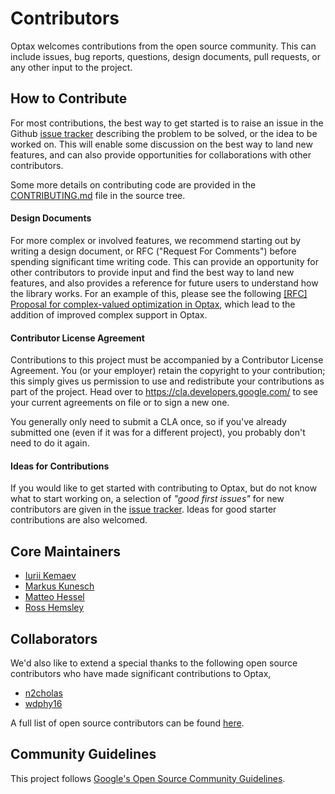 # Contributors

Optax welcomes contributions from the open source community. This can include
issues, bug reports, questions, design documents, pull requests, or any other
input to the project.

## How to Contribute

For most contributions, the best way to get started is to raise an issue in the
Github [issue tracker](https://github.com/deepmind/optax/issues) describing the
problem to be solved, or the idea to be worked on. This will enable some
discussion on the best way to land new features, and can also provide
opportunities for collaborations with other contributors.

Some more details on contributing code are provided in the
[CONTRIBUTING.md](https://github.com/deepmind/optax/blob/master/CONTRIBUTING.md)
file in the source tree.

#### Design Documents

For more complex or involved features, we recommend starting out by writing a
design document, or RFC ("Request For Comments") before spending significant
time writing code. This can provide an opportunity for other contributors to
provide input and find the best way to land new features, and also provides a
reference for future users to understand how the library works. For an example
of this, please see the following
[[RFC] Proposal for complex-valued optimization in Optax](https://gist.github.com/wdphy16/118aef6fb5f82c49790d7678cf87da29),
which lead to the addition of improved complex support in Optax.

#### Contributor License Agreement

Contributions to this project must be accompanied by a Contributor License
Agreement. You (or your employer) retain the copyright to your contribution;
this simply gives us permission to use and redistribute your contributions as
part of the project. Head over to <https://cla.developers.google.com/> to see
your current agreements on file or to sign a new one.

You generally only need to submit a CLA once, so if you've already submitted one
(even if it was for a different project), you probably don't need to do it
again.

#### Ideas for Contributions

If you would like to get started with contributing to Optax, but do not know
what to start working on, a selection of *"good first issues"* for new
contributors are given in the
[issue tracker](https://github.com/deepmind/optax/issues?q=is%3Aopen+is%3Aissue+label%3A%22good+first+issue).
Ideas for good starter contributions are also welcomed.

## Core Maintainers

*   [Iurii Kemaev](https://github.com/hbq1)
*   [Markus Kunesch](https://github.com/mkunesch)
*   [Matteo Hessel](https://github.com/mtthss)
*   [Ross Hemsley](https://github.com/rosshemsley)

## Collaborators

We'd also like to extend a special thanks to the following open source
contributors who have made significant contributions to Optax,

*   [n2cholas](https://github.com/n2cholas)
*   [wdphy16](https://github.com/wdphy16)

A full list of open source contributors can be found
[here](https://github.com/deepmind/optax/graphs/contributors).

## Community Guidelines

This project follows
[Google's Open Source Community Guidelines](https://opensource.google.com/conduct/).
